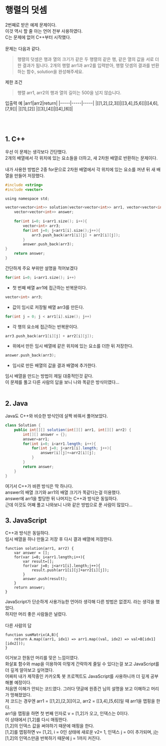 # 행렬의 덧셈

2번째로 받은 예제 문제이다.<br/>
이것 역시 할 줄 아는 언어 전부 사용하였다.<br/>
C는 문제에 없어 C++부터 시작했다.<br/>
<br/>
문제는 다음과 같다.<br/>
>행렬의 덧셈은 행과 열의 크기가 같은 두 행렬의 같은 행, 같은 열의 값을 서로 더한 결과가 됩니다. 2개의 행렬 arr1과 arr2를 입력받아, 행렬 덧셈의 결과를 반환하는 함수, solution을 완성해주세요.

제한 조건
>행렬 arr1, arr2의 행과 열의 길이는 500을 넘지 않습니다.

입출력 예
|arr1|arr2|return|
|-----|-----|-----|
|[[1,2],[2,3]]|[[3,4],[5,6]]|[[4,6],[7,9]]|
|[[1],[2]]	|[[3],[4]]|[[4],[6]]|		

<br/><br/>

## 1. C++

우선 이 문제는 생각보다 간단했다.<br/>
2개의 배열에서 각 위치에 있는 요소들을 더하고, 새 2차원 배열로 반환하는 문제이다.<br/><br/>
내가 사용한 방법은 2중 for문으로 2차원 배열에서 각 위치에 있는 요소를 꺼낸 뒤 새 배열을 만들어 저장했다.<br/>

``` C
#include <string>
#include <vector>

using namespace std;

vector<vector<int>> solution(vector<vector<int>> arr1, vector<vector<int>> arr2) {
    vector<vector<int>> answer;
    
    for(int i=0; i<arr1.size(); i++){
        vector<int> arr3;
        for(int j=0; j<arr1[i].size();j++){
            arr3.push_back(arr1[i][j] + arr2[i][j]);
        }
        answer.push_back(arr3);
}
    return answer;
}
```
간단하게 주요 부위만 설명을 적어보겠다

``` C
for(int i=0; i<arr1.size(); i++)
```
- 첫 번째 배열 arr1에 접근하는 반복문이다. 
``` C
vector<int> arr3;
```
- 값이 임시로 저장될 배열 arr3를 만든다.
``` C
for(int j = 0; j < arr1[i].size(); j++)
```
- 각 행의 요소에 접근하는 반복문이다.

``` C
arr3.push_back(arr1[i][j] + arr2[i][j]);
```
- 위에서 만든 임시 배열에 같은 위치에 있는 요소를 더한 뒤 저장한다.

``` C
answer.push_back(arr3);
```
- 임시로 만든 배열의 값을 결과 배열에 추가한다.

임시 배열을 만드는 방법이 제일 대중적인것 같다.<br/>
이 문제를 풀고 다른 사람의 답을 보니 나와 똑같은 방식이였다...<br/><br/>

## 2. Java

Java도 C++와 비슷한 방식인데 살짝 바꿔서 풀어보았다.
``` JAVA
class Solution {
    public int[][] solution(int[][] arr1, int[][] arr2) {
        int[][] answer = {};
        answer=arr1;
        for(int i=0; i<arr1.length; i++){
            for(int j=0; j<arr1[i].length; j++){
                answer[i][j]+=arr2[i][j];
            }
        }
        return answer;
    }
}
```
여기서 C++가 바뀐 방식은 딱 하나다.<br/>
answer의 배열 크기와 arr1의 배열 크기가 똑같다는걸 이용했다.<br/>
answer에 arr1을 할당한 뒤 나머지는 C++과 방식은 동일하다.<br/>
근데 이것도 어째 풀고 나와보니 나와 같은 방법으로 푼 사람이 많았다...<br/>

## 3. JavaScript

C++과 방식은 동일하다.<br/>
임시 배열을 하나 만들고 저장 후 다시 결과 배열에 저장한다.
<br/>

``` JS
function solution(arr1, arr2) {
    var answer = [];
    for(var i=0; i<arr1.length;i++){
        var result=[];
        for(var j=0; j<arr1[i].length;j++){
            result.push(arr1[i][j]+arr2[i][j]);
        }
        answer.push(result);
    }
    return answer;
}
```
JavaScript가 단순하게 사용가능한 언어라 생각해 다른 방법은 없겠지. 라는 생각을 했었다.<br/>
하지만 머리 좋은 사람들은 널렸다.<br/><br/>
다른 사람의 답
``` JS
function sumMatrix(A,B){
    return A.map((arr1, idx1) => arr1.map((val, idx2) => val+B[idx1][idx2]));
}
```
이거보고 한동안 머리를 맞은 느낌이였다.<br/>
화살표 함수와 map을 이용하여 이렇게 간략하게 줄일 수 있다는걸 보고 JavaScript를 더 깊게 알아보고 싶어졌다.<br/>
어짜피 내가 제작중인 카카오톡 봇 프로젝트도 JavaScript를 사용하니까 더 깊게 공부해볼 예정이다.<br/>
처음엔 이해가 안되는 코드였다. 그러다 댓글에 원종건 님의 설명을 보고 이해하고 머리가 멍해졌었다.<br/>
저 코드는 경우엔 arr1 = [[1,2],[2,3]]이고, arr2 = [[3,4],[5,6]]일 때 arr1을 맵핑을 한다.<br/>
arr1을 맵핑을 하면 첫 번째 인자로 v = [1,2]가 오고, 인덱스는 0이다.<br/>
이 상태에서 [1,2]를 다시 매핑한다.<br/>
[1,2]의 인덱스 값을 써야하기 때문에 매핑을 한다.<br/>
[1,2]를 맵핑하면 v= [1,2], i = 0인 상태에 새로운 v2= 1, 인덱스 j = 0이 추가되며, j는 [1,2]의 인덱스만큼 반복하기 때문에 j = 1까지 커진다.<br/><br/>


